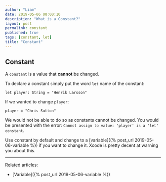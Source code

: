 ```yaml
---
author: "Liam"
date: 2019-05-06 00:00:10
description: "What is a Constant?"
layout: post
permalink: constant
published: true
tags: [constant, let]
title: "Constant"
---
```


## Constant

A `constant` is a value that **cannot** be changed.

To declare a constant simply put the word `let` name of the constant:

```
let player: String = "Henrik Larsson"
```

If we wanted to change `player`:

```
player = "Chris Sutton"
```

We would not be able to do so as constants cannot be changed. You would be presented with the error: `Cannot assign to value: 'player' is a 'let' constant`.

Use constant by default and change to a [variable]({% post_url 2019-05-06-variable %}) if you want to change it. Xcode is pretty decent at warning you about this.

---

Related articles:
- [Variable]({% post_url 2019-05-06-variable %})
